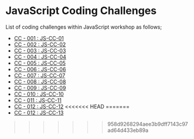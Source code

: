 # JavaScript Coding Challenges

List of coding challenges within JavaScript workshop as follows;

- [CC - 001 : JS-CC-01](./cc-001/README.pdf)
- [CC - 002 : JS-CC-02](./cc-002/README.pdf)
- [CC - 003 : JS-CC-03](./cc-003/README.pdf)
- [CC - 004 : JS-CC-04](./cc-004/README.pdf)
- [CC - 005 : JS-CC-05](./cc-005/README.pdf)
- [CC - 006 : JS-CC-06](./cc-006/README.pdf)
- [CC - 007 : JS-CC-07](./cc-007/README.pdf)
- [CC - 008 : JS-CC-08](./cc-008/README.pdf)
- [CC - 009 : JS-CC-09](./cc-009/README.pdf)
- [CC - 010 : JS-CC-10](./cc-010/README.pdf)
- [CC - 011 : JS-CC-11](./cc-011/README.pdf)
- [CC - 012 : JS-CC-12](./cc-012/README.pdf)
<<<<<<< HEAD
=======
- [CC - 012 : JS-CC-13](./cc-013/README.pdf)
>>>>>>> 958d9268294aee3b9dff7143c97ad64d433eb89a
